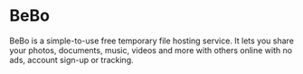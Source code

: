 # BeBo
BeBo is a simple-to-use free temporary file hosting service. It lets you share your photos, documents, music, videos and more with others online with no ads, account sign-up or tracking.

